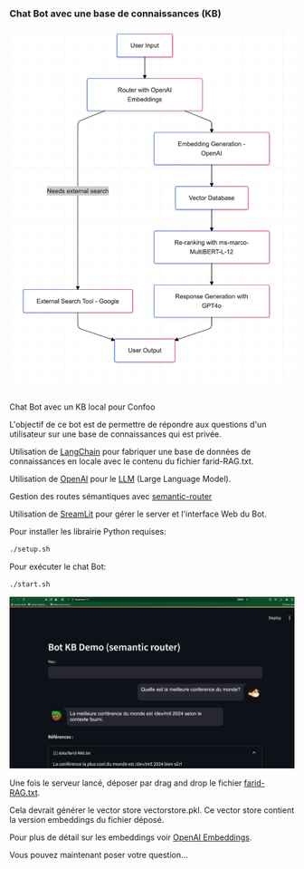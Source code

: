 ### Chat Bot avec une base de connaissances (KB)


![architecture-kb](images/archi.png)

<br>
Chat Bot avec un KB local pour Confoo

L'objectif de ce bot est de permettre de répondre aux questions d'un utilisateur sur une base de connaissances qui est privée.


Utilisation de [LangChain](https://langchain.readthedocs.io/en/latest/index.html) pour fabriquer une base de données de connaissances en locale avec le contenu du fichier farid-RAG.txt.

Utilisation de [OpenAI](https://platform.openai.com/docs/introduction) pour le [LLM](https://www.mlq.ai/what-is-a-large-language-model-llm/) (Large Language Model).

Gestion des routes sémantiques avec [semantic-router](https://github.com/aurelio-labs/semantic-router)

Utilisation de [SreamLit](https://docs.streamlit.io/) pour gérer le server et l'interface Web du Bot.

Pour installer les librairie Python requises:

```sh
./setup.sh
```

Pour exécuter le chat Bot:
```sh
./start.sh
```

![bot-kb](images/bot-kb.png)

Une fois le serveur lancé, déposer par drag and drop le fichier [farid-RAG.txt](data/farid-RAG.txt).

Cela devrait générer le vector store vectorstore.pkl. Ce vector store contient la version embeddings du fichier déposé.

Pour plus de détail sur les embeddings voir [OpenAI Embeddings](https://platform.openai.com/docs/guides/embeddings/).

Vous pouvez maintenant poser votre question...
